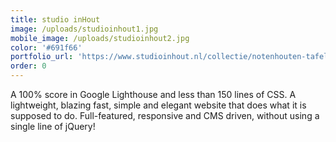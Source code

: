 ```yaml
---
title: studio inHout
image: /uploads/studioinhout1.jpg
mobile_image: /uploads/studioinhout2.jpg
color: '#691f66'
portfolio_url: 'https://www.studioinhout.nl/collectie/notenhouten-tafel/'
order: 0
---
```


A 100% score in Google Lighthouse and less than 150 lines of CSS. A lightweight, blazing fast, simple and elegant website that does what it is supposed to do. Full-featured, responsive and CMS driven, without using a single line of jQuery!